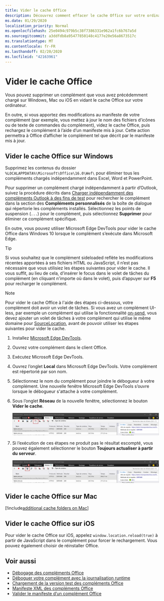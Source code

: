 ```yaml
---
title: Vider le cache Office
description: Découvrez comment effacer le cache Office sur votre ordinateur.
ms.date: 01/29/2020
localization_priority: Normal
ms.openlocfilehash: 25e0494c979b5c38f7386331e962a1fc6b767a5d
ms.sourcegitcommit: a3ddfdb8a95477850148c4177e20e56a8673517c
ms.translationtype: MT
ms.contentlocale: fr-FR
ms.lasthandoff: 02/20/2020
ms.locfileid: "42163961"
---
```

# <a name="clear-the-office-cache"></a>Vider le cache Office

Vous pouvez supprimer un complément que vous avez précédemment chargé sur Windows, Mac ou iOS en vidant le cache Office sur votre ordinateur.

En outre, si vous apportez des modifications au manifeste de votre complément (par exemple, vous mettez à jour le nom des fichiers d’icônes ou de texte de commandes du complément), videz le cache Office, puis rechargez le complément à l’aide d’un manifeste mis à jour. Cette action permettra à Office d’afficher le complément tel que décrit par le manifeste mis à jour.

## <a name="clear-the-office-cache-on-windows"></a>Vider le cache Office sur Windows

Supprimez les contenus du dossier `%LOCALAPPDATA%\Microsoft\Office\16.0\Wef\` pour éliminer tous les compléments chargés indépendamment dans Excel, Word et PowerPoint.

Pour supprimer un complément chargé indépendamment à partir d’Outlook, suivez la procédure décrits dans [Charger indépendamment des compléments Outlook à des fins de test](../outlook/sideload-outlook-add-ins-for-testing.md) pour rechercher le complément dans la section des **Compléments personnalisés** de la boîte de dialogue qui répertorie les compléments installés. Sélectionnez les points de suspension (`...`) pour le complément, puis sélectionnez **Supprimer** pour éliminer ce complément spécifique.

En outre, vous pouvez utiliser Microsoft Edge DevTools pour vider le cache Office dans Windows 10 lorsque le complément s’exécute dans Microsoft Edge.

> [!TIP]
> Si vous souhaitez que le complément sideloaded reflète les modifications récentes apportées à ses fichiers HTML ou JavaScript, il n’est pas nécessaire que vous utilisiez les étapes suivantes pour vider le cache. Il vous suffit, au lieu de cela, d’insérer le focus dans le volet de tâches du complément (en cliquant n’importe où dans le volet), puis d’appuyer sur **F5** pour recharger le complément.

> [!NOTE]
> Pour vider le cache Office à l'aide des étapes ci-dessous, votre complément doit avoir un volet de tâches. Si vous avez un complément UI-less, par exemple un complément qui utilise la fonctionnalité [on-send](../outlook/outlook-on-send-addins.md), vous devez ajouter un volet de tâches à votre complément qui utilise le même domaine pour [SourceLocation](../reference/manifest/sourcelocation.md), avant de pouvoir utiliser les étapes suivantes pour vider le cache.

1. Installez [Microsoft Edge DevTools](https://www.microsoft.com/p/microsoft-edge-devtools-preview/9mzbfrmz0mnj).

2. Ouvrez votre complément dans le client Office.

3. Exécutez Microsoft Edge DevTools.

4. Ouvrez l’onglet **Local** dans Microsoft Edge DevTools. Votre complément est répertorié par son nom.

5. Sélectionnez le nom du complément pour joindre le débogueur à votre complément. Une nouvelle fenêtre Microsoft Edge DevTools s’ouvre lorsque le débogueur s'attache à votre complément.

6. Sous l’onglet **Réseau** de la nouvelle fenêtre, sélectionnez le bouton **Vider le cache**.

    ![Capture d’écran Microsoft Edge DevTools avec le bouton Vider le cache mis en évidence](../images/edge-devtools-clear-cache.png)

7. Si l’exécution de ces étapes ne produit pas le résultat escompté, vous pouvez également sélectionner le bouton **Toujours actualiser à partir du serveur**.

    ![Capture d’écran Microsoft Edge DevTools avec le bouton Toujours actualiser à partir du serveur mis en évidence](../images/edge-devtools-refresh-from-server.png)

## <a name="clear-the-office-cache-on-mac"></a>Vider le cache Office sur Mac

[!include[additional cache folders on Mac](../includes/mac-cache-folders.md)]

## <a name="clear-the-office-cache-on-ios"></a>Vider le cache Office sur iOS

Pour vider le cache Office sur iOS, appelez `window.location.reload(true)` à partir de JavaScript dans le complément pour forcer le rechargement. Vous pouvez également choisir de réinstaller Office.

## <a name="see-also"></a>Voir aussi

- [Débogage des compléments Office](debug-add-ins-using-f12-developer-tools-on-windows-10.md)
- [Déboguer votre complément avec la journalisation runtime](runtime-logging.md)
- [Chargement de la version test des compléments Office](sideload-office-add-ins-for-testing.md)
- [Manifeste XML des compléments Office](../develop/add-in-manifests.md)
- [Valider le manifeste d’un complément Office](troubleshoot-manifest.md)
